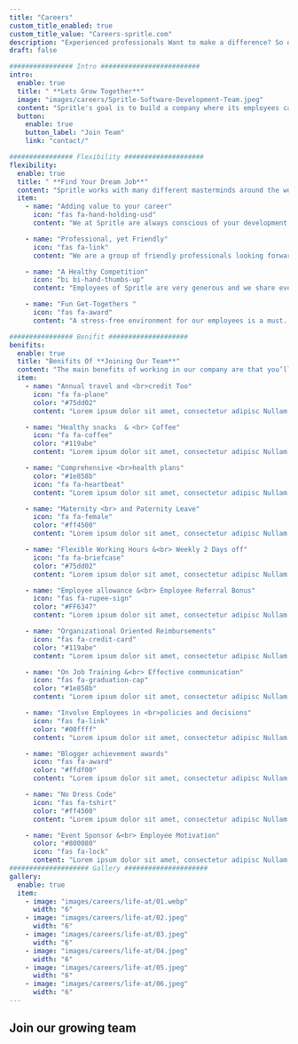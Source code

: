 ```yaml
---
title: "Careers"
custom_title_enabled: true
custom_title_value: "Careers-spritle.com"
description: "Experienced professionals Want to make a difference? So do we. Step in to explore the wealth of career opportunities in spritle and take your career to the next level."
draft: false

################ Intro #########################
intro:
  enable: true
  title: " **Lets Grow Together**"
  image: "images/careers/Spritle-Software-Development-Team.jpeg"
  content: "Spritle's goal is to build a company where its employees can discover and unveil to their fullest potential. We always encourage our people to learn new technologies and always be on top. Pave your way to your dream career with Us."
  button:
    enable: true
    button_label: "Join Team"
    link: "contact/"

################ Flexibility ####################
flexibility:
  enable: true
  title: " **Find Your Dream Job**"
  content: "Spritle works with many different masterminds around the world. It means you are constantly in touch with the competitive world, working on building & enhancing various platforms."
  item:
    - name: "Adding value to your career"
      icon: "fas fa-hand-holding-usd"
      content: "We at Spritle are always conscious of your development. We provide you with the correct environment to learn and grow towards a better future."

    - name: "Professional, yet Friendly"
      icon: "fas fa-link"
      content: "We are a group of friendly professionals looking forward to contributing to personal & professional improvement. We believe friendliness makes wonders."

    - name: "A Healthy Competition"
      icon: "bi bi-hand-thumbs-up"
      content: "Employees of Spritle are very generous and we share even the tiniest bit of new information we learn. Our knowledge well is very deep!"

    - name: "Fun Get-Togethers "
      icon: "fas fa-award"
      content: "A stress-free environment for our employees is a must. We have different get-togethers and parties all time round the clock on important occasions & days."

################ Benifit ####################
benifits:
  enable: true
  title: "Benifits Of **Joining Our Team**"
  content: "The main benefits of working in our company are that you’ll get to know everyone, including the leadership team, and the workforce is more interconnected. Your responsibilities will often stretch outside of those in your job description, so you’ll get a good understanding of what the company does as a whole, and your day-to-day life will often be quite varied. The breadth of exposure to diverse roles can aid your development and improve your holistic knowledge of how a company seamlessly works together. This means there’s more opportunity for training and mentoring, so you can advance in your career and reach your goals even quicker."
  item:
    - name: "Annual travel and <br>credit Too"
      icon: "fa fa-plane"
      color: "#75dd02"
      content: "Lorem ipsum dolor sit amet, consectetur adipisc Nullam sit vel egestas in. Duis orci, suspendisse nec phasellus sapien natoque "

    - name: "Healthy snacks  & <br> Coffee"
      icon: "fa fa-coffee"
      color: "#119abe"
      content: "Lorem ipsum dolor sit amet, consectetur adipisc Nullam sit vel egestas in. Duis orci, suspendisse nec phasellus sapien natoque "

    - name: "Comprehensive <br>health plans"
      color: "#1e858b"
      icon: "fa fa-heartbeat"
      content: "Lorem ipsum dolor sit amet, consectetur adipisc Nullam sit vel egestas in. Duis orci, suspendisse nec phasellus sapien natoque "

    - name: "Maternity <br> and Paternity Leave"
      icon: "fa fa-female"
      color: "#ff4500"
      content: "Lorem ipsum dolor sit amet, consectetur adipisc Nullam sit vel egestas in. Duis orci, suspendisse nec phasellus sapien natoque "

    - name: "Flexible Working Hours &<br> Weekly 2 Days off"
      icon: "fa fa-briefcase"
      color: "#75dd02"
      content: "Lorem ipsum dolor sit amet, consectetur adipisc Nullam sit vel egestas in. Duis orci, suspendisse nec phasellus sapien natoque "

    - name: "Employee allowance &<br> Employee Referral Bonus"
      icon: "fas fa-rupee-sign"
      color: "#FF6347"
      content: "Lorem ipsum dolor sit amet, consectetur adipisc Nullam sit vel egestas in. Duis orci, suspendisse nec phasellus sapien natoque "

    - name: "Organizational Oriented Reimbursements"
      icon: "fas fa-credit-card"
      color: "#119abe"
      content: "Lorem ipsum dolor sit amet, consectetur adipisc Nullam sit vel egestas in. Duis orci, suspendisse nec phasellus sapien natoque "

    - name: "On Job Training &<br> Effective communication"
      icon: "fas fa-graduation-cap"
      color: "#1e858b"
      content: "Lorem ipsum dolor sit amet, consectetur adipisc Nullam sit vel egestas in. Duis orci, suspendisse nec phasellus sapien natoque "

    - name: "Involve Employees in <br>policies and decisions"
      icon: "fas fa-link"
      color: "#00ffff"
      content: "Lorem ipsum dolor sit amet, consectetur adipisc Nullam sit vel egestas in. Duis orci, suspendisse nec phasellus sapien natoque "

    - name: "Blogger achievement awards"
      icon: "fas fa-award"
      color: "#ffdf00"
      content: "Lorem ipsum dolor sit amet, consectetur adipisc Nullam sit vel egestas in. Duis orci, suspendisse nec phasellus sapien natoque "

    - name: "No Dress Code"
      icon: "fas fa-tshirt"
      color: "#ff4500"
      content: "Lorem ipsum dolor sit amet, consectetur adipisc Nullam sit vel egestas in. Duis orci, suspendisse nec phasellus sapien natoque "

    - name: "Event Sponsor &<br> Employee Motivation"
      color: "#800080"
      icon: "fas fa-lock"
      content: "Lorem ipsum dolor sit amet, consectetur adipisc Nullam sit vel egestas in. Duis orci, suspendisse nec phasellus sapien natoque "
#################### Gallery #####################
gallery:
  enable: true
  item:
    - image: "images/careers/life-at/01.webp"
      width: "6"
    - image: "images/careers/life-at/02.jpeg"
      width: "6"
    - image: "images/careers/life-at/03.jpeg"
      width: "6"
    - image: "images/careers/life-at/04.jpeg"
      width: "6"
    - image: "images/careers/life-at/05.jpeg"
      width: "6"
    - image: "images/careers/life-at/06.jpeg"
      width: "6"
---
```


## Join our **growing team**
